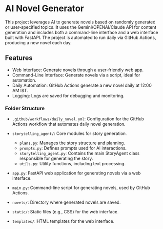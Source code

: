 # AI Novel Generator

This project leverages AI to generate novels based on randomly generated or user-specified topics. It uses the Gemini/OPENAI/Claude API for content generation and includes both a command-line interface and a web interface built with FastAPI. The project is automated to run daily via GitHub Actions, producing a new novel each day.

## Features

- Web Interface: Generate novels through a user-friendly web app.
- Command-Line Interface: Generate novels via a script, ideal for automation.
- Daily Automation: GitHub Actions generate a new novel daily at 12:00 AM IST.
- Logging: Logs are saved for debugging and monitoring.


### Folder Structure

- ``.github/workflows/daily_novel.yml``: Configuration for the GitHub Actions workflow that automates daily novel generation.
- ``storytelling_agent/``: Core modules for story generation.
  - ``plans.py``: Manages the story structure and planning.
  - ``prompts.py``: Defines prompts used for AI interactions.
  - ``storytelling_agent.py``: Contains the main StoryAgent class responsible for generating the story.
  - ``utils.py``: Utility functions, including text processing.

- ``app.py``: FastAPI web application for generating novels via a web interface.
- ``main.py``: Command-line script for generating novels, used by GitHub Actions.
- ``novels/``: Directory where generated novels are saved.
- ``static/``: Static files (e.g., CSS) for the web interface.
- ``templates/``: HTML templates for the web interface.

